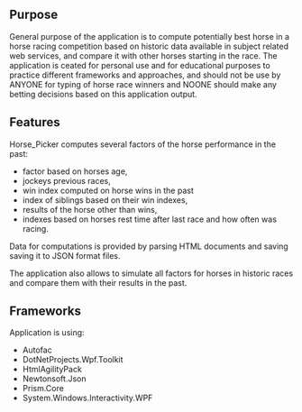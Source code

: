 ## Purpose

General purpose of the application is to compute potentially best horse in a horse racing competition based on historic data available in subject related web services, and compare it with other horses starting in the race. The application is ceated for personal use and for educational purposes to practice different frameworks and approaches, and should not be use by ANYONE for typing of horse race winners and NOONE should make any betting decisions based on this application output.

## Features

Horse_Picker computes several factors of the horse performance in the past:
- factor based on horses age,
- jockeys previous races,
- win index computed on horse wins in the past
- index of siblings based on their win indexes,
- results of the horse other than wins,
- indexes based on horses rest time after last race and how often was racing.

Data for computations is provided by parsing HTML documents and saving saving it to JSON format files.

The application also allows to simulate all factors for horses in historic races and compare them with their results in the past.

## Frameworks

Application is using:
- Autofac
- DotNetProjects.Wpf.Toolkit
- HtmlAgilityPack
- Newtonsoft.Json
- Prism.Core
- System.Windows.Interactivity.WPF
